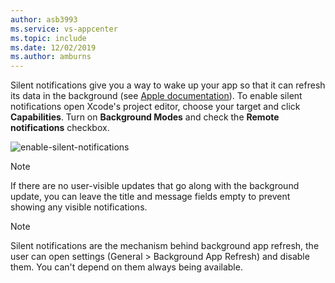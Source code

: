 ```yaml
---
author: asb3993
ms.service: vs-appcenter
ms.topic: include
ms.date: 12/02/2019
ms.author: amburns
---
```


Silent notifications give you a way to wake up your app so that it can refresh its data in the background (see [Apple documentation](https://developer.apple.com/library/content/documentation/NetworkingInternet/Conceptual/RemoteNotificationsPG/CreatingtheNotificationPayload.html#//apple_ref/doc/uid/TP40008194-CH10-SW8)). To enable silent notifications open Xcode's project editor, choose your target and click **Capabilities**. Turn on **Background Modes** and check the **Remote notifications** checkbox.

![enable-silent-notifications](../images/ios-enable-silent-notifications.png)

> [!NOTE]
> If there are no user-visible updates that go along with the background update, you can leave the title and message fields empty to prevent showing any visible notifications.

> [!NOTE]
> Silent notifications are the mechanism behind background app refresh, the user can open settings (General > Background App Refresh) and disable them. You can't depend on them always being available.
